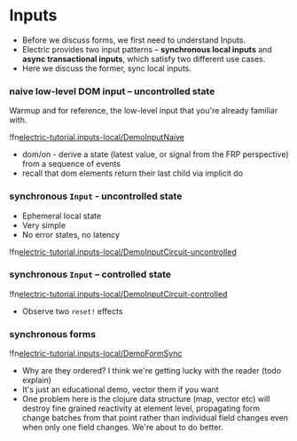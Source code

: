 # Inputs <span id="title-extra"><span>

<div id="nav"></div>

* Before we discuss forms, we first need to understand Inputs.
* Electric provides two input patterns – **synchronous local inputs** and **async transactional inputs**, which satisfy two different use cases.
* Here we discuss the former, sync local inputs.

### naive low-level DOM input – uncontrolled state

Warmup and for reference, the low-level input that you're already familiar with.

!fn[electric-tutorial.inputs-local/DemoInputNaive]()

* dom/on - derive a state (latest value, or signal from the FRP perspective) from a sequence of events
* recall that dom elements return their last child via implicit do

### synchronous `Input` - uncontrolled state

* Ephemeral local state
* Very simple
* No error states, no latency

!fn[electric-tutorial.inputs-local/DemoInputCircuit-uncontrolled]()

### synchronous `Input` – controlled state

!fn[electric-tutorial.inputs-local/DemoInputCircuit-controlled]()

* Observe two `reset!` effects

### synchronous forms

!fn[electric-tutorial.inputs-local/DemoFormSync]()

* Why are they ordered? I think we're getting lucky with the reader (todo explain)
* It's just an educational demo, vector them if you want
* One problem here is the clojure data structure (map, vector etc) will destroy fine grained reactivity at element level, propagating form change batches from that point rather than individual field changes even when only one field changes. We're about to do better.